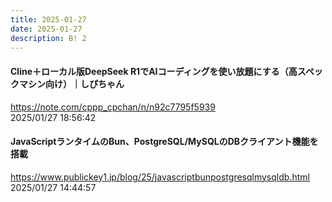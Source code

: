```yaml
---
title: 2025-01-27
date: 2025-01-27
description: B! 2
---
```


#### Cline＋ローカル版DeepSeek R1でAIコーディングを使い放題にする（高スペックマシン向け）｜しぴちゃん
https://note.com/cppp_cpchan/n/n92c7795f5939<br>
2025/01/27 18:56:42<br>


#### JavaScriptランタイムのBun、PostgreSQL/MySQLのDBクライアント機能を搭載
https://www.publickey1.jp/blog/25/javascriptbunpostgresqlmysqldb.html<br>
2025/01/27 14:44:57<br>


